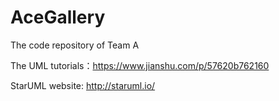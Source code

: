# AceGallery
The code repository of Team A


The UML tutorials：https://www.jianshu.com/p/57620b762160

StarUML website: http://staruml.io/
